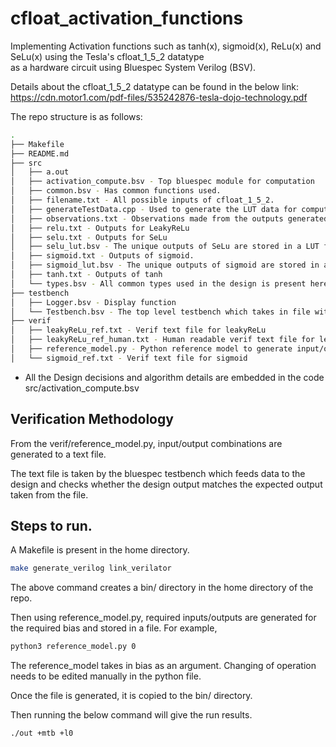 # cfloat_activation_functions

Implementing Activation functions such as tanh(x), sigmoid(x), ReLu(x) and SeLu(x) using the Tesla's cfloat_1_5_2 datatype  
as a hardware circuit using Bluespec System Verilog (BSV).

Details about the cfloat_1_5_2 datatype can be found in the below link:
https://cdn.motor1.com/pdf-files/535242876-tesla-dojo-technology.pdf

The repo structure is as follows:
```bash
.
├── Makefile
├── README.md
├── src
│   ├── a.out
│   ├── activation_compute.bsv - Top bluespec module for computation
│   ├── common.bsv - Has common functions used.
│   ├── filename.txt - All possible inputs of cfloat_1_5_2.
│   ├── generateTestData.cpp - Used to generate the LUT data for computation.
│   ├── observations.txt - Observations made from the outputs generated from generateTestData.cpp
│   ├── relu.txt - Outputs for LeakyReLu 
│   ├── selu.txt - Outputs for SeLu
│   ├── selu_lut.bsv - The unique outputs of SeLu are stored in a LUT format in this file.
│   ├── sigmoid.txt - Outputs of sigmoid.
│   ├── sigmoid_lut.bsv - The unique outputs of sigmoid are stored in a LUT format in this file.
│   ├── tanh.txt - Outputs of tanh
│   └── types.bsv - All common types used in the design is present here.
├── testbench
│   ├── Logger.bsv - Display function
│   └── Testbench.bsv - The top level testbench which takes in file with inputs/outputs and checks the functionality
├── verif
│   ├── leakyReLu_ref.txt - Verif text file for leakyReLu
│   ├── leakyReLu_ref_human.txt - Human readable verif text file for leakyReLu
│   ├── reference_model.py - Python reference model to generate input/output combinations
│   └── sigmoid_ref.txt - Verif text file for sigmoid
```

- All the Design decisions and algorithm details are embedded in the code src/activation_compute.bsv

## Verification Methodology

From the verif/reference_model.py, input/output combinations are generated to a text file. 

The text file is taken by the bluespec testbench which feeds data to the design and checks whether the design output matches the expected output taken from the file.

## Steps to run.

A Makefile is present in the home directory.
``` sh
make generate_verilog link_verilator
```

The above command creates a bin/ directory in the home directory of the repo.

Then using reference_model.py, required inputs/outputs are generated for the required bias and stored in a file. 
For example,
```sh
python3 reference_model.py 0
```
The reference_model takes in bias as an argument. Changing of operation needs to be edited manually in the python file.

Once the file is generated, it is copied to the bin/ directory.

Then running the below command will give the run results.
```sh
./out +mtb +l0
```
